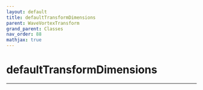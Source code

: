 ```yaml
---
layout: default
title: defaultTransformDimensions
parent: WaveVortexTransform
grand_parent: Classes
nav_order: 88
mathjax: true
---
```


#  defaultTransformDimensions




---

